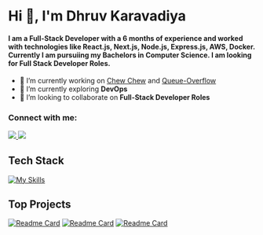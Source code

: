 <h1 align="left">Hi 👋, I'm Dhruv Karavadiya</h1>
<h4 align="left">I am a Full-Stack Developer with a 6 months of experience and worked with technologies like React.js, Next.js, Node.js, Express.js, AWS, Docker. Currently I am pursuiing my Bachelors in Computer Science. I am looking for Full Stack Developer Roles.</h4>

- 🔭 I’m currently working on <a href ="https://github.com/dhruvkaravadiya/Chew-Chew">Chew Chew</a> and  <a href ="https://github.com/dhruvkaravadiya/queue-overflow">Queue-Overflow</a> 
- 🌱 I’m currently exploring **DevOps**
- 👯 I’m looking to collaborate on **Full-Stack Developer Roles**

<h3>Connect with me: </h3>
<a href="https://mail.google.com/mail/?view=cm&fs=1&to=dhruvkaravadiya22@gmail.com">
    <img src="https://skillicons.dev/icons?i=gmail" />
  </a>
  <a href="https://linkedin.com/in/dhruvkaravadiya">
    <img src="https://skillicons.dev/icons?i=linkedin" />
  </a>

## Tech Stack
[![My Skills](https://skillicons.dev/icons?i=js,ts,java,py,c,cs,bash,css,html,react,nextjs,nodejs,express,redux,mongodb,redis,mysql,sqlite,docker,linux,git,nginx,jest,tailwind,bootstrap,materialui,babel,vite,figma,vscode,webpack,postman,idea&perline=11)](https://skillicons.dev)

## Top Projects
[![Readme Card](https://github-readme-stats.vercel.app/api/pin/?username=dhruvkaravadiya&repo=Chew-Chew&theme=dark)](https://github.com/dhruvkaravadiya/Chew-Chew)
[![Readme Card](https://github-readme-stats.vercel.app/api/pin/?username=dhruvkaravadiya&repo=WIDEO&theme=dark)](https://github.com/dhruvkaravadiya/WIDEO)
[![Readme Card](https://github-readme-stats.vercel.app/api/pin/?username=dhruvkaravadiya&repo=queue-overflow&theme=dark)](https://github.com/dhruvkaravadiya/queue-overflow)
